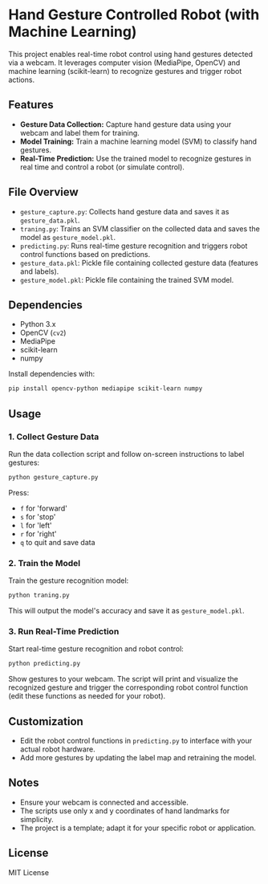 # Hand Gesture Controlled Robot (with Machine Learning)

This project enables real-time robot control using hand gestures detected via a webcam. It leverages computer vision (MediaPipe, OpenCV) and machine learning (scikit-learn) to recognize gestures and trigger robot actions.

## Features
- **Gesture Data Collection:** Capture hand gesture data using your webcam and label them for training.
- **Model Training:** Train a machine learning model (SVM) to classify hand gestures.
- **Real-Time Prediction:** Use the trained model to recognize gestures in real time and control a robot (or simulate control).

## File Overview
- `gesture_capture.py`: Collects hand gesture data and saves it as `gesture_data.pkl`.
- `traning.py`: Trains an SVM classifier on the collected data and saves the model as `gesture_model.pkl`.
- `predicting.py`: Runs real-time gesture recognition and triggers robot control functions based on predictions.
- `gesture_data.pkl`: Pickle file containing collected gesture data (features and labels).
- `gesture_model.pkl`: Pickle file containing the trained SVM model.

## Dependencies
- Python 3.x
- OpenCV (`cv2`)
- MediaPipe
- scikit-learn
- numpy

Install dependencies with:
```bash
pip install opencv-python mediapipe scikit-learn numpy
```

## Usage
### 1. Collect Gesture Data
Run the data collection script and follow on-screen instructions to label gestures:
```bash
python gesture_capture.py
```
Press:
- `f` for 'forward'
- `s` for 'stop'
- `l` for 'left'
- `r` for 'right'
- `q` to quit and save data

### 2. Train the Model
Train the gesture recognition model:
```bash
python traning.py
```
This will output the model's accuracy and save it as `gesture_model.pkl`.

### 3. Run Real-Time Prediction
Start real-time gesture recognition and robot control:
```bash
python predicting.py
```
Show gestures to your webcam. The script will print and visualize the recognized gesture and trigger the corresponding robot control function (edit these functions as needed for your robot).

## Customization
- Edit the robot control functions in `predicting.py` to interface with your actual robot hardware.
- Add more gestures by updating the label map and retraining the model.

## Notes
- Ensure your webcam is connected and accessible.
- The scripts use only x and y coordinates of hand landmarks for simplicity.
- The project is a template; adapt it for your specific robot or application.

## License
MIT License 